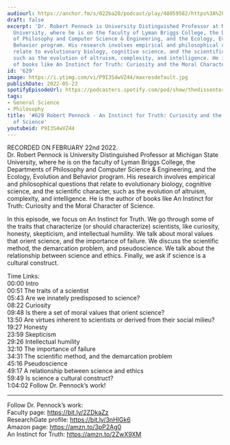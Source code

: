 ```yaml
---
audiourl: https://anchor.fm/s/822ba20/podcast/play/48059582/https%3A%2F%2Fd3ctxlq1ktw2nl.cloudfront.net%2Fstaging%2F2022-1-22%2F8503eacf-3965-17b9-9c44-3b2814d6be17.m4a
draft: false
excerpt: 'Dr. Robert Pennock is University Distinguished Professor at Michigan State
  University, where he is on the faculty of Lyman Briggs College, the Departments
  of Philosophy and Computer Science & Engineering, and the Ecology, Evolution and
  Behavior program. His research involves empirical and philosophical questions that
  relate to evolutionary biology, cognitive science, and the scientific character,
  such as the evolution of altruism, complexity, and intelligence. He is the author
  of books like An Instinct for Truth: Curiosity and the Moral Character of Science.'
id: '629'
image: https://i.ytimg.com/vi/P9I3S4wVZ44/maxresdefault.jpg
publishDate: 2022-05-23
spotifyEpisodeUrl: https://podcasters.spotify.com/pod/show/thedissenter/episodes/629-Robert-Pennock---An-Instinct-for-Truth-Curiosity-and-the-Moral-Character-of-Science-e1ep5nu
tags:
- General Science
- Philosophy
title: '#629 Robert Pennock - An Instinct for Truth: Curiosity and the Moral Character
  of Science'
youtubeid: P9I3S4wVZ44
---
```

<div class="timelinks">

RECORDED ON FEBRUARY 22nd 2022.  
Dr. Robert Pennock is University Distinguished Professor at Michigan State University, where he is on the faculty of Lyman Briggs College, the Departments of Philosophy and Computer Science & Engineering, and the Ecology, Evolution and Behavior program. His research involves empirical and philosophical questions that relate to evolutionary biology, cognitive science, and the scientific character, such as the evolution of altruism, complexity, and intelligence. He is the author of books like An Instinct for Truth: Curiosity and the Moral Character of Science.

In this episode, we focus on An Instinct for Truth. We go through some of the traits that characterize (or should characterize) scientists, like curiosity, honesty, skepticism, and intellectual humility. We talk about moral values that orient science, and the importance of failure. We discuss the scientific method, the demarcation problem, and pseudoscience. We talk about the relationship between science and ethics. Finally, we ask if science is a cultural construct.

Time Links:  
<time>00:00</time> Intro  
<time>00:51</time> The traits of a scientist  
<time>05:43</time> Are we innately predisposed to science?  
<time>08:22</time> Curiosity  
<time>09:48</time> Is there a set of moral values that orient science?  
<time>13:50</time> Are virtues inherent to scientists or derived from their social milieu?  
<time>19:27</time> Honesty  
<time>23:59</time> Skepticism  
<time>29:26</time> Intellectual humility  
<time>32:10</time> The importance of failure  
<time>34:31</time> The scientific method, and the demarcation problem  
<time>45:16</time> Pseudoscience  
<time>49:17</time> A relationship between science and ethics  
<time>59:49</time> Is science a cultural construct?  
<time>1:04:02</time> Follow Dr. Pennock’s work!

---

Follow Dr. Pennock’s work:  
Faculty page: https://bit.ly/2ZDkaZz  
ResearchGate profile: https://bit.ly/3nHIGk6  
Amazon page: https://amzn.to/3pP2Ag0  
An Instinct for Truth: https://amzn.to/2ZwX9XM
</div>

